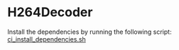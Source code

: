 # H264Decoder
Install the dependencies by running the following script: [ci_install_dependencies.sh](/scripts/ci_install_dependencies.sh)

